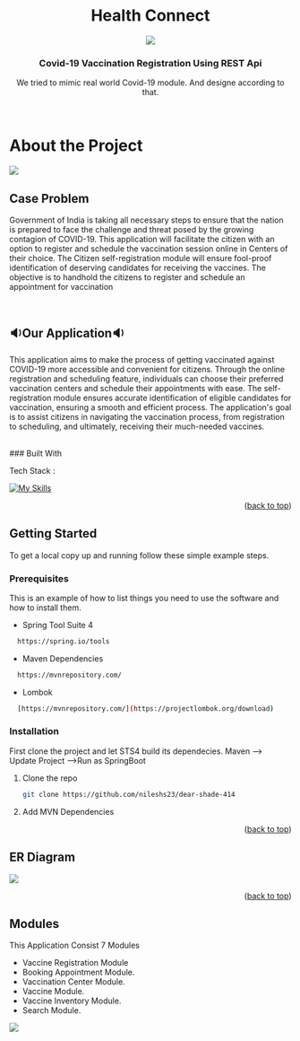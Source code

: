 <a name="readme-top"></a> 


  <h1 align="center">Health Connect</h1>
<div  align="center" ><img src = "https://user-images.githubusercontent.com/58816804/236993158-8f2d8b7f-d0cc-4424-98eb-6cab0106c983.jpg"/></div>


  <h3 align="center">Covid-19 Vaccination Registration Using REST Api</h3>
<p align="center">We tried to mimic real world Covid-19 module. And designe according to that.</p>

</br>
<h1>About the Project</h1>
<img src = "https://user-images.githubusercontent.com/58816804/237005313-b1c19c5a-eacf-4d8f-ad42-4d2f37be0e12.jpg"/>

<h2>Case Problem</h2>
<p>Government of India is taking all necessary steps to ensure that the nation is prepared to face the challenge and threat posed by the growing contagion of COVID-19.
This application will facilitate the citizen with an option to register and schedule the vaccination session online in Centers of their choice. The Citizen self-registration module will ensure fool-proof identification of deserving candidates for receiving the vaccines.
The objective is to handhold the citizens to register and schedule an appointment for vaccination 
</p>


<br/>

<h2>🔉Our Application🔉</h2>
<p>
  This application aims to make the process of getting vaccinated against COVID-19 more accessible and convenient for citizens. Through the online registration and scheduling feature, individuals can choose their preferred vaccination centers and schedule their appointments with ease. The self-registration module ensures accurate identification of eligible candidates for vaccination, ensuring a smooth and efficient process. The application's goal is to assist citizens in navigating the vaccination process, from registration to scheduling, and ultimately, receiving their much-needed vaccines.
</p>

<br/>
### Built With

Tech Stack :

[![My Skills](https://skillicons.dev/icons?i=java,spring,maven,mysql,github,postman,hibernate,html,vscode&theme=light)](https://skillicons.dev)
<p align="right">(<a href="#readme-top">back to top</a>)</p>


<!-- GETTING STARTED -->
## Getting Started

To get a local copy up and running follow these simple example steps.

### Prerequisites

This is an example of how to list things you need to use the software and how to install them.
  
  * Spring Tool Suite 4

 ```sh
   https://spring.io/tools
   ```
  
   * Maven Dependencies

 ```sh
   https://mvnrepository.com/
   ```
   
   * Lombok

 ```sh
   [https://mvnrepository.com/](https://projectlombok.org/download)
   ```

### Installation

First clone the project and let STS4 build its dependecies. Maven --> Update Project -->Run as SpringBoot

1. Clone the repo
   ```sh
   git clone https://github.com/nileshs23/dear-shade-414
   ```
2. Add MVN Dependencies

<p align="right">(<a href="#readme-top">back to top</a>)</p>

<h2>ER Diagram</h2>
<img src = "https://user-images.githubusercontent.com/58816804/237027318-c2b00d15-c863-42ff-8cba-a2d5cd588c5a.png"/>


<p align="right">(<a href="#readme-top">back to top</a>)</p>

<!-- USAGE EXAMPLES -->
## Modules
This Application Consist 7 Modules

- Vaccine Registration Module
- Booking Appointment Module.
- Vaccination Center Module.
- Vaccine Module.
- Vaccine Inventory Module.
- Search Module.

<img  src ="https://user-images.githubusercontent.com/58816804/237027776-f4d39a9b-5a93-40cf-8215-790d7e0bc265.jpg"/>
 
